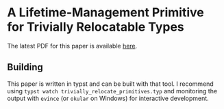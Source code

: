 # A Lifetime-Management Primitive for Trivially Relocatable Types

The latest PDF for this paper is available
[here](https://camio.github.io/trivially_relocate_primitives/trivially_relocate_primitives.pdf).

## Building

This paper is written in typst and can be built with that tool. I recommend
using `typst watch trivially_relocate_primitives.typ` and monitoring the output
with `evince` (or `okular` on Windows) for interactive development.
